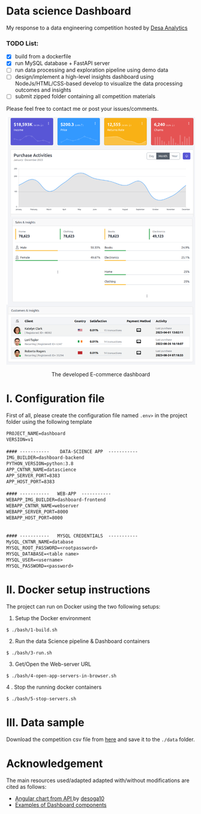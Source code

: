 # Data science Dashboard

My response to a data engineering competition hosted by [Desa Analytics](https://www.linkedin.com/groups/14527011/)

### TODO List:

- [x] build from a dockerfile
- [x] run MySQL database + FastAPI server
- [ ] run data processing and exploration pipeline using demo data
- [ ] design/implement a high-level insights dashboard using NodeJs/HTML/CSS-based develop to visualize the data processing outcomes and insights
- [ ] submit zipped folder containing all competition materials

Please feel free to contact me or post your issues/comments.

<p align="center">
<img  src="dashboard/files/dashboard.png" alt="alt text" width="512" >
 </p>
<p align="center">
The developed E-commerce dashboard
</p>

# I. Configuration file

First of all, please create the configuration file named `.env>` in the project folder using the following template

```
PROJECT_NAME=dashboard
VERSION=v1

#### -----------    DATA-SCIENCE APP  -----------
IMG_BUILDER=dashboard-backend
PYTHON_VERSION=python:3.8
APP_CNTNR_NAME=datascience
APP_SERVER_PORT=8383
APP_HOST_PORT=8383

#### -----------   WEB-APP  -----------
WEBAPP_IMG_BUILDER=dashboard-frontend
WEBAPP_CNTNR_NAME=webserver
WEBAPP_SERVER_PORT=8000
WEBAPP_HOST_PORT=8000


#### -----------   MYSQL CREDENTIALS  -----------
MySQL_CNTNR_NAME=database
MYSQL_ROOT_PASSWORD=<rootpassword>
MYSQL_DATABASE=<table name>
MYSQL_USER=<username>
MYSQL_PASSWORD=<password>

```

# II. Docker setup instructions

The project can run on Docker using the two following setups:

1. Setup the Docker environment

```
$ ./bash/1-build.sh
```

2. Run the data Science pipeline & Dashboard containers

```
$ ./bash/3-run.sh
```

3. Get/Open the Web-server URL

```
$ ./bash/4-open-app-servers-in-browser.sh
```

4 . Stop the running docker containers

```
$ ./bash/5-stop-servers.sh
```

# III. Data sample

Download the competition csv file from [here](https://drive.google.com/drive/folders/1WywM-pVk9C-BrR4kDTcNfuqILQfMYUA5) and save it to the `./data` folder.

# Acknowledgement

The main resources used/adapted adapted with/without modifications are cited as follows:

- [Angular chart from API ](https://github.com/desoga10/angular-chart/tree/master) by [desoga10](https://github.com/desoga10)
- [Examples of Dashboard components](https://coreui.io/product/free-bootstrap-admin-template/)
